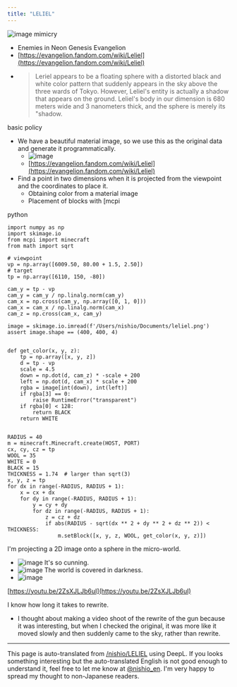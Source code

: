```yaml
---
title: "LELIEL"
---
```


![image](https://gyazo.com/227e09f357758240a4f0893a56c42161/thumb/1000)
mimicry
- Enemies in Neon Genesis Evangelion
- [https://evangelion.fandom.com/wiki/Leliel](https://evangelion.fandom.com/wiki/Leliel)
- > Leriel appears to be a floating sphere with a distorted black and white color pattern that suddenly appears in the sky above the three wards of Tokyo. However, Leliel's entity is actually a shadow that appears on the ground. Leliel's body in our dimension is 680 meters wide and 3 nanometers thick, and the sphere is merely its "shadow.

basic policy
- We have a beautiful material image, so we use this as the original data and generate it programmatically.
    - ![image](https://gyazo.com/c310b7f3146c6cb0dfd69dd38f99d85c/thumb/1000)
    - [https://evangelion.fandom.com/wiki/Leliel](https://evangelion.fandom.com/wiki/Leliel)
- Find a point in two dimensions when it is projected from the viewpoint and the coordinates to place it.
    - Obtaining color from a material image
    - Placement of blocks with [mcpi

python

```
import numpy as np
import skimage.io
from mcpi import minecraft
from math import sqrt

# viewpoint
vp = np.array([6009.50, 80.00 + 1.5, 2.50])
# target
tp = np.array([6110, 150, -80])

cam_y = tp - vp
cam_y = cam_y / np.linalg.norm(cam_y)
cam_x = np.cross(cam_y, np.array([0, 1, 0]))
cam_x = cam_x / np.linalg.norm(cam_x)
cam_z = np.cross(cam_x, cam_y)

image = skimage.io.imread(f'/Users/nishio/Documents/leliel.png')
assert image.shape == (400, 400, 4)


def get_color(x, y, z):
    tp = np.array([x, y, z])
    d = tp - vp
    scale = 4.5
    down = np.dot(d, cam_z) * -scale + 200
    left = np.dot(d, cam_x) * scale + 200
    rgba = image[int(down), int(left)]
    if rgba[3] == 0:
        raise RuntimeError("transparent")
    if rgba[0] < 128:
        return BLACK
    return WHITE


RADIUS = 40
m = minecraft.Minecraft.create(HOST, PORT)
cx, cy, cz = tp
WOOL = 35
WHITE = 0
BLACK = 15
THICKNESS = 1.74  # larger than sqrt(3)
x, y, z = tp
for dx in range(-RADIUS, RADIUS + 1):
    x = cx + dx
    for dy in range(-RADIUS, RADIUS + 1):
        y = cy + dy
        for dz in range(-RADIUS, RADIUS + 1):
            z = cz + dz
            if abs(RADIUS - sqrt(dx ** 2 + dy ** 2 + dz ** 2)) < THICKNESS:
                m.setBlock([x, y, z, WOOL, get_color(x, y, z)])
```


I'm projecting a 2D image onto a sphere in the micro-world.
- ![image](https://gyazo.com/cfc9f423a4014242cc891598d13acbd8/thumb/1000)
It's so cunning.
- ![image](https://gyazo.com/ed7f2a433cd7ee8ca641dd1596bf98dd/thumb/1000)
The world is covered in darkness.
- ![image](https://gyazo.com/d2289d068169d7ee7720699dbca93a39/thumb/1000)


[https://youtu.be/2ZsXJLJb6uI](https://youtu.be/2ZsXJLJb6uI)

I know how long it takes to rewrite.
- I thought about making a video shoot of the rewrite of the gun because it was interesting, but when I checked the original, it was more like it moved slowly and then suddenly came to the sky, rather than rewrite.

---
This page is auto-translated from [/nishio/LELIEL](https://scrapbox.io/nishio/LELIEL) using DeepL. If you looks something interesting but the auto-translated English is not good enough to understand it, feel free to let me know at [@nishio_en](https://twitter.com/nishio_en). I'm very happy to spread my thought to non-Japanese readers.